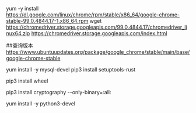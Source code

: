 yum -y install https://dl.google.com/linux/chrome/rpm/stable/x86_64/google-chrome-stable-99.0.4844.17-1.x86_64.rpm
wget https://chromedriver.storage.googleapis.com/99.0.4844.17/chromedriver_linux64.zip
https://chromedriver.storage.googleapis.com/index.html

##查询版本
https://www.ubuntuupdates.org/package/google_chrome/stable/main/base/google-chrome-stable





yum install -y mysql-devel
pip3 install setuptools-rust

pip3 install wheel

pip3 install cryptography --only-binary=:all:

yum install -y python3-devel